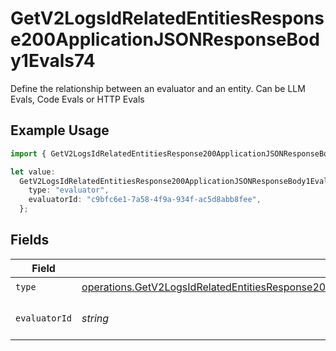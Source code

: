 # GetV2LogsIdRelatedEntitiesResponse200ApplicationJSONResponseBody1Evals74

Define the relationship between an evaluator and an entity. Can be LLM Evals, Code Evals or HTTP Evals

## Example Usage

```typescript
import { GetV2LogsIdRelatedEntitiesResponse200ApplicationJSONResponseBody1Evals74 } from "orq-poc-typescript-multi-env-version/models/operations";

let value:
  GetV2LogsIdRelatedEntitiesResponse200ApplicationJSONResponseBody1Evals74 = {
    type: "evaluator",
    evaluatorId: "c9bfc6e1-7a58-4f9a-934f-ac5d8abb8fee",
  };
```

## Fields

| Field                                                                                                                                                                                                                                | Type                                                                                                                                                                                                                                 | Required                                                                                                                                                                                                                             | Description                                                                                                                                                                                                                          |
| ------------------------------------------------------------------------------------------------------------------------------------------------------------------------------------------------------------------------------------ | ------------------------------------------------------------------------------------------------------------------------------------------------------------------------------------------------------------------------------------ | ------------------------------------------------------------------------------------------------------------------------------------------------------------------------------------------------------------------------------------ | ------------------------------------------------------------------------------------------------------------------------------------------------------------------------------------------------------------------------------------ |
| `type`                                                                                                                                                                                                                               | [operations.GetV2LogsIdRelatedEntitiesResponse200ApplicationJSONResponseBody1Evals7WorkflowRunEvals24Type](../../models/operations/getv2logsidrelatedentitiesresponse200applicationjsonresponsebody1evals7workflowrunevals24type.md) | :heavy_check_mark:                                                                                                                                                                                                                   | N/A                                                                                                                                                                                                                                  |
| `evaluatorId`                                                                                                                                                                                                                        | *string*                                                                                                                                                                                                                             | :heavy_check_mark:                                                                                                                                                                                                                   | The id of the resource                                                                                                                                                                                                               |